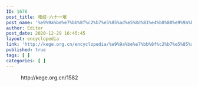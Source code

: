 ```yaml
---
ID: 1676
post_title: 难经·六十一难
post_name: '%e9%9a%be%e7%bb%8f%c2%b7%e5%85%ad%e5%8d%81%e4%b8%80%e9%9a%be'
author: Editor
post_date: 2020-12-29 16:45:45
layout: encyclopedia
link: 'http://kege.org.cn/encyclopedia/%e9%9a%be%e7%bb%8f%c2%b7%e5%85%ad%e5%8d%81%e4%b8%80%e9%9a%be'
published: true
tags: [ ]
categories: [ ]
---
```

<!-- wp:embed {"url":"http://kege.org.cn/1582","type":"wp-embed","providerNameSlug":"kege-org-cn","className":""} -->
<figure class="wp-block-embed is-type-wp-embed is-provider-kege-org-cn wp-block-embed-kege-org-cn"><div class="wp-block-embed__wrapper">
http://kege.org.cn/1582
</div></figure>
<!-- /wp:embed -->